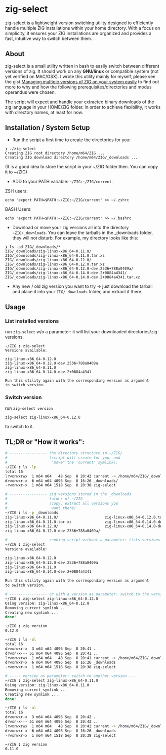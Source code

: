 # zig-select
zig-select is a lightweight version switching utility designed to efficiently handle multiple ZIG installations within your home directory. With a focus on simplicity, it ensures your ZIG installations are organized and provides a fast, intuitive way to switch between them.

## About

zig-select is a small utility written in bash to easily switch between different versions of zig. 
It should work on any **GNU/linux** or compatible system (not yet verified on MAC/OSX).
I wrote this utility mainly for myself, please see the gist [Managing multiple versions of ZIG on your system easily](https://gist.github.com/M64GitHub/6d2e0cedb69edd9041c92e1422d9f6b6) to find out more to why and how the
following prerequisites/directories and modus operandus were chosen.  

The script will expect and handle your extracted binary downloads of the zig language in your HOME/ZIG folder.
In order to achieve flexibility, it works with directory names, at least for now. 


## Installation / System Setup
- Run the script a first time to create the directories for you:
```
❯ ./zig-select
Creating ZIG root directory /home/m64/ZIG ...
Creating ZIG download directory /home/m64/ZIG/_downloads ...
```
(It is a good idea to store the script in your ~/ZIG folder then. You can copy it to ~/ZIG)

- ADD to your PATH variable: `~/ZIG:~/ZIG/current`.  

ZSH users:
```
echo 'export PATH=$PATH:~/ZIG:~/ZIG/current' >> ~/.zshrc
```
BASH Users:
```
echo 'export PATH=$PATH:~/ZIG:~/ZIG/current' >> ~/.bashrc
```

- Download or move your zig versions all into the directory `~ZIG/_downloads`.
You can leave the tarballs in the _downloads folder, they will not disturb. For example, my directory looks like this:
```
❯ ls -pd ZIG/_downloads/*
ZIG/_downloads/zig-linux-x86_64-0.11.0/
ZIG/_downloads/zig-linux-x86_64-0.11.0.tar.xz
ZIG/_downloads/zig-linux-x86_64-0.12.0/
ZIG/_downloads/zig-linux-x86_64-0.12.0.tar.xz
ZIG/_downloads/zig-linux-x86_64-0.12.0-dev.2536+788a0409a/
ZIG/_downloads/zig-linux-x86_64-0.14.0-dev.2+0884a4341/
ZIG/_downloads/zig-linux-x86_64-0.14.0-dev.2+0884a4341.tar.xz
```

- Any new / old zig version you want to try -> just download the tarball and place it into your `ZIG/_downloads` folder, and extract it there.


## Usage
### List installed versions
run `zig-select` w/o a parameter: it will list your downloaded directories/zig-versions.
```
~/ZIG ❯ zig-select
Versions available:

zig-linux-x86_64-0.12.0
zig-linux-x86_64-0.12.0-dev.2536+788a0409a
zig-linux-x86_64-0.11.0
zig-linux-x86_64-0.14.0-dev.2+0884a4341

Run this utility again with the corresponding version as argument
to switch version.
```

### Switch version
run `zig-select version`
```
zig-select zig-linux-x86_64-0.12.0
```
to switch to it.


## TL;DR or "How it works":

```bash
# ----------------- the directory structure in ~/ZIG/
#                   (script will create for you, and
#                    "move" the 'current' symlink):
~/ZIG ❯ ls -lp
total 16
lrwxrwxrwx  1 m64 m64   48 Sep  8 20:42 current -> /home/m64/ZIG/_downloads/zig-linux-x86_64-0.11.0/
drwxrwxr-x  6 m64 m64 4096 Sep  8 16:26 _downloads/
-rwxrwxr-x  1 m64 m64 1518 Sep  8 20:38 zig-select

# ----------------- zig versions stored in the _downloads
#                   folder of ~/ZIG
#                   (copy, extract all versions you
#                    want there)
~/ZIG ❯ ls -p _downloads
zig-linux-x86_64-0.11.0/                     zig-linux-x86_64-0.12.0.tar.xz
zig-linux-x86_64-0.11.0.tar.xz               zig-linux-x86_64-0.14.0-dev.2+0884a4341/
zig-linux-x86_64-0.12.0/                     zig-linux-x86_64-0.14.0-dev.2+0884a4341.tar.xz
zig-linux-x86_64-0.12.0-dev.2536+788a0409a/

# ----------------- running script without a parameter: lists versions
~/ZIG ❯ zig-select
Versions available:

zig-linux-x86_64-0.12.0
zig-linux-x86_64-0.12.0-dev.2536+788a0409a
zig-linux-x86_64-0.11.0
zig-linux-x86_64-0.14.0-dev.2+0884a4341

Run this utility again with the corresponding version as argument
to switch version.

# ----------------- or with a version as parameter: switch to the version
~/ZIG ❯ zig-select zig-linux-x86_64-0.12.0
Using version: zig-linux-x86_64-0.12.0
Removing current symlink ...
Creating new symlink ...
done!

~/ZIG ❯ zig version
0.12.0

~/ZIG ❯ ls -al
total 16
drwxrwxr-x  3 m64 m64 4096 Sep  8 20:41 .
drwxr-x--- 51 m64 m64 4096 Sep  8 20:41 ..
lrwxrwxrwx  1 m64 m64   48 Sep  8 20:41 current -> /home/m64/ZIG/_downloads/zig-linux-x86_64-0.12.0
drwxrwxr-x  6 m64 m64 4096 Sep  8 16:26 _downloads
-rwxrwxr-x  1 m64 m64 1518 Sep  8 20:38 zig-select

# ----- version as parameter: switch to another version ...
~/ZIG ❯ zig-select zig-linux-x86_64-0.11.0
Using version: zig-linux-x86_64-0.11.0
Removing current symlink ...
Creating new symlink ...
done!

~/ZIG ❯ ls -al
total 16
drwxrwxr-x  3 m64 m64 4096 Sep  8 20:42 .
drwxr-x--- 51 m64 m64 4096 Sep  8 20:42 ..
lrwxrwxrwx  1 m64 m64   48 Sep  8 20:42 current -> /home/m64/ZIG/_downloads/zig-linux-x86_64-0.11.0
drwxrwxr-x  6 m64 m64 4096 Sep  8 16:26 _downloads
-rwxrwxr-x  1 m64 m64 1518 Sep  8 20:38 zig-select

~/ZIG ❯ zig version
0.11.0
```
